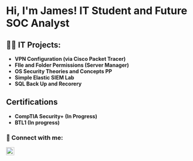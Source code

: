 <h1>Hi, I'm James! 
  IT Student and Future SOC Analyst
<h2>👨‍💻 IT Projects:</h2>

- <b>VPN Configuration (via Cisco Packet Tracer) 
- <b>FIle and Folder Permissions (Server Manager)</b>
- <b>OS Security Theories and Concepts PP </b>
- <b>Simple Elastic SIEM Lab</b>
- <b>SQL Back Up and Recorery</b>

<h2> Certifications </h2>

  - <b>CompTIA Security+ (In Progress)
  - <b>BTL1 (In progress)</b>

<h3> 🤳 Connect with me:</h2>

[<img align="left" alt="jdarlin91 | LinkedIn" width="22px" src="https://cdn.jsdelivr.net/npm/simple-icons@v3/icons/linkedin.svg" />][linkedin]

[linkedin]: https://www.linkedin.com/in/james-darling-432348255/

<!--
**joshmadakor1/joshmadakor1** is a ✨ _special_ ✨ repository because its `README.md` (this file) appears on your GitHub profile.

Here are some ideas to get you started:

- 🔭 I’m currently working on ...
- 🌱 I’m currently learning ...
- 👯 I’m looking to collaborate on ...
- 🤔 I’m looking for help with ...
- 💬 Ask me about ...
- 📫 How to reach me: ...
- 😄 Pronouns: ...
- ⚡ Fun fact: ...
-->
